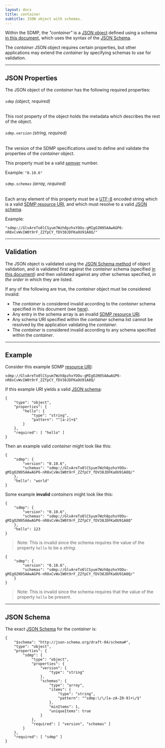 ```yaml
---
layout: docs
title: container
subtitle: JSON object with schemas.
---
```



Within the SDMP, the *"container"* is a [JSON object](http://json.org/)
defined using a schema [in this document](#json-schema), which uses the
syntax of the [JSON Schema](http://json-schema.org/).

The *container* JSON object requires certain properties, but other
applications may extend the *container* by specifying schemas
to use for validation.

---

## JSON Properties

The JSON object of the *container* has the following required properties:

###### `sdmp` *(object, required)*

This root property of the object holds the metadata which describes the
rest of the object.

###### `sdmp.version` *(string, required)*

The version of the SDMP specifications used to define and validate the
properties of the *container* object.

This property must be a valid [semver](http://semver.org/) number.

Example: `"0.10.6"`

###### `sdmp.schemas` *(array, required)*

Each array element of this property must be a [UTF-8](http://www.utf-8.com/)
encoded string which is a valid [SDMP resource URI](/resource/#resource-uri),
and which must resolve to a valid [JSON schema](http://json-schema.org/).

Example:

	"sdmp://GlvAreTo0lCSyum7Wzh8pzhxYOOu-gMIgO2N95AAwAGP6-nR8xCvWvIW0t9rF_ZZfpCY_fDV38JDFKaOU91A8Q/"

---

## Validation

The JSON object is validated using the
[JSON Schema method](http://json-schema.org/latest/json-schema-validation.html)
of object validation, and is validated first against the *container* schema
(specified [in this document](#json-schema)) and then validated against any
other schemas specified, *in the order* in which they are listed.

If any of the following are true, the *container* object must be considered invalid:

* The *container* is considered invalid according to the *container* schema
	specified in this document (see [here](#json-schema)).
* Any entry in the schema array is an invalid [SDMP resource URI](/resource/#resource-uri).
* Any schema URI specified within the *container* schema list cannot be resolved by
	the application validating the *container*.
* The *container* is considered invalid according to any schema specified
	within the *container*.

---

## Example

Consider this example SDMP [resource URI](/resource/#resource-uri):

	sdmp://GlvAreTo0lCSyum7Wzh8pzhxYOOu-gMIgO2N95AAwAGP6-nR8xCvWvIW0t9rF_ZZfpCY_fDV38JDFKaOU91A8Q/

If this example URI yields a valid [JSON schema](http://json-schema.org/):

	{
		"type": "object",
		"properties": {
			"hello": {
				"type": "string",
				"pattern": "^[a-z]+$"
			}
		},
		"required": [ "hello" ]
	}

Then an example valid *container* might look like this:

	{
		"sdmp": {
			"version": "0.10.6",
			"schemas": "sdmp://GlvAreTo0lCSyum7Wzh8pzhxYOOu-gMIgO2N95AAwAGP6-nR8xCvWvIW0t9rF_ZZfpCY_fDV38JDFKaOU91A8Q/"
		},
		"hello": "world"
	}

Some example **invalid** *containers* might look like this:

	{
		"sdmp": {
			"version": "0.10.6",
			"schemas": "sdmp://GlvAreTo0lCSyum7Wzh8pzhxYOOu-gMIgO2N95AAwAGP6-nR8xCvWvIW0t9rF_ZZfpCY_fDV38JDFKaOU91A8Q"
		},
		"hello": 123
	}

> Note: This is invalid since the schema requires the value of
> the property `hello` to be a *string*.

	{
		"sdmp": {
			"version": "0.10.6",
			"schemas": "sdmp://GlvAreTo0lCSyum7Wzh8pzhxYOOu-gMIgO2N95AAwAGP6-nR8xCvWvIW0t9rF_ZZfpCY_fDV38JDFKaOU91A8Q/"
		}
	}

> Note: This is invalid since the schema requires that the value
> of the property `hello` be present.

---

## JSON Schema

The exact [JSON Schema](http://json-schema.org/) for the *container* is:

	{
		"$schema": "http://json-schema.org/draft-04/schema#",
		"type": "object",
		"properties": {
			"sdmp": {
				"type": "object",
				"properties": {
					"version": {
						"type": "string"
					},
					"schemas": {
						"type": "array",
						"items": {
							"type": "string",
							"pattern": "^sdmp:\/\/[a-zA-Z0-9]+\/$"
						},
						"minItems": 1,
						"uniqueItems": true
					}
				},
				"required": [ "version", "schemas" ]
			}
		},
		"required": [ "sdmp" ]
	}
